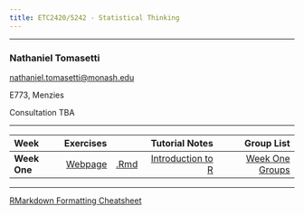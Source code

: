 ```yaml
---
title: ETC2420/5242 - Statistical Thinking
---
```

<hr>

### Nathaniel Tomasetti

nathaniel.tomasetti@monash.edu

E773, Menzies

Consultation TBA

<hr>

| Week  | Exercises |  | Tutorial Notes    | Group List   | 
|:---------|----:|---:|-------:|--------:|
|<b>Week One</b> | [Webpage](http://st.netlify.com/labs/lab1)   |  [.Rmd](http://st.netlify.com/labs/lab1.Rmd)   | [Introduction to R](../static/weekone/notes)| [Week One Groups](../static/weekone/groups) |

<hr>
  
[RMarkdown Formatting Cheatsheet](https://www.rstudio.com/wp-content/uploads/2016/03/rmarkdown-cheatsheet-2.0.pdf)